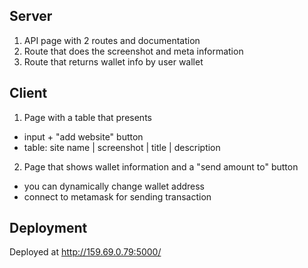 ## Server

1. API page with 2 routes and documentation
2. Route that does the screenshot and meta information
3. Route that returns wallet info by user wallet

## Client

1. Page with a table that presents
- input + "add website" button
- table: site name | screenshot | title | description

2. Page that shows wallet information  and a "send amount to" button
- you can dynamically change wallet address
- connect to metamask for  sending transaction

## Deployment

Deployed at http://159.69.0.79:5000/

